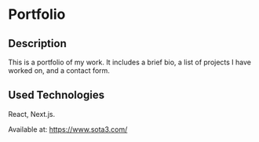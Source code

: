# Portfolio

## Description
This is a portfolio of my work. It includes a brief bio, a list of projects I have worked on, and a contact form.

## Used Technologies 
React, Next.js. 

Available at: 
https://www.sota3.com/
